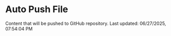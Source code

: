 # Auto Push File

Content that will be pushed to GitHub repository.
Last updated: 06/27/2025, 07:54:04 PM